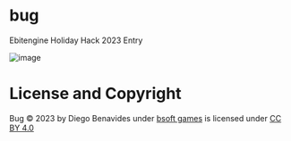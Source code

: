# bug
Ebitengine Holiday Hack 2023 Entry

![image](https://github.com/ieGod/bug/assets/233372/7accf93f-e414-4dd9-8a3e-581d453881ef)


# License and Copyright
Bug © 2023 by Diego Benavides under [bsoft games](https://www.bsoftgames.com) is licensed under [CC BY 4.0](https://creativecommons.org/licenses/by/4.0/?ref=chooser-v1)
